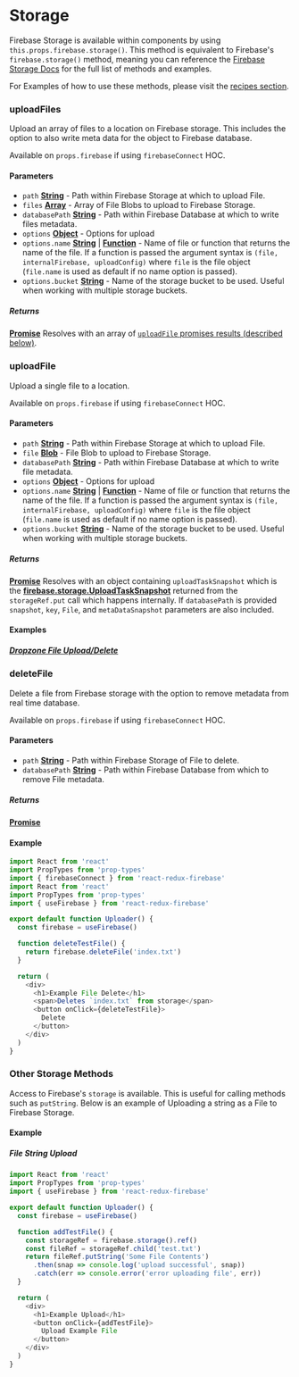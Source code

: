 # Storage

Firebase Storage is available within components by using `this.props.firebase.storage()`. This method is equivalent to Firebase's `firebase.storage()` method, meaning you can reference the [Firebase Storage Docs](https://firebase.google.com/docs/storage/web/upload-files) for the full list of methods and examples.

For Examples of how to use these methods, please visit the [recipes section](/docs/recipes).

### uploadFiles

Upload an array of files to a location on Firebase storage. This includes the option to also write meta data for the object to Firebase database.

Available on `props.firebase` if using `firebaseConnect` HOC.

#### Parameters
-   `path` [**String**][string-url] - Path within Firebase Storage at which to upload File.
-   `files` [**Array**][array-url] - Array of File Blobs to upload to Firebase Storage.
-   `databasePath` [**String**][string-url] - Path within Firebase Database at which to write files metadata.
-   `options` [**Object**][object-url] - Options for upload
-   `options.name` [**String**][string-url] | [**Function**][function-url] - Name of file or function that returns the name of the file. If a function is passed the argument syntax is `(file, internalFirebase, uploadConfig)` where `file` is the file object (`file.name` is used as default if no name option is passed).
-   `options.bucket` [**String**][string-url] - Name of the storage bucket to be used. Useful when working with multiple storage buckets.

##### Returns
[**Promise**][promise-url] Resolves with an array of [`uploadFile` promises results (described below)](#uploadFile).

### uploadFile

Upload a single file to a location.

Available on `props.firebase` if using `firebaseConnect` HOC.

#### Parameters
-   `path` [**String**][string-url] - Path within Firebase Storage at which to upload File.
-   `file` [**Blob**][blob-url] - File Blob to upload to Firebase Storage.
-   `databasePath` [**String**][string-url] - Path within Firebase Database at which to write file metadata.
-   `options` [**Object**][object-url] - Options for upload
-   `options.name` [**String**][string-url] | [**Function**][function-url] - Name of file or function that returns the name of the file. If a function is passed the argument syntax is `(file, internalFirebase, uploadConfig)` where `file` is the file object (`file.name` is used as default if no name option is passed).
-   `options.bucket` [**String**][string-url] - Name of the storage bucket to be used. Useful when working with multiple storage buckets.

##### Returns
[**Promise**][promise-url] Resolves with an object containing `uploadTaskSnapshot` which is the [**firebase.storage.UploadTaskSnapshot**][upload-task-snapshot-url] returned from the `storageRef.put` call which happens internally. If `databasePath` is provided `snapshot`, `key`, `File`, and `metaDataSnapshot` parameters are also included.

#### Examples

##### [Dropzone File Upload/Delete](/docs/recipes/upload.html#file-dragdrop-upload-with-delete)

### deleteFile

Delete a file from Firebase storage with the option to remove metadata from real time database.

Available on `props.firebase` if using `firebaseConnect` HOC.

#### Parameters
-   `path` [**String**][string-url] - Path within Firebase Storage of File to delete.
-   `databasePath` [**String**][string-url] - Path within Firebase Database from which to remove File metadata.

##### Returns
[**Promise**][promise-url]

#### Example

```javascript
import React from 'react'
import PropTypes from 'prop-types'
import { firebaseConnect } from 'react-redux-firebase'
import React from 'react'
import PropTypes from 'prop-types'
import { useFirebase } from 'react-redux-firebase'

export default function Uploader() {
  const firebase = useFirebase()

  function deleteTestFile() {
    return firebase.deleteFile('index.txt')
  }

  return (
    <div>
      <h1>Example File Delete</h1>
      <span>Deletes `index.txt` from storage</span>
      <button onClick={deleteTestFile}>
        Delete
      </button>
    </div>
  )
}
```

### Other Storage Methods

Access to Firebase's `storage` is available. This is useful for calling methods such as `putString`. Below is an example of Uploading a string as a File to Firebase Storage.

#### Example

##### File String Upload

```javascript
import React from 'react'
import PropTypes from 'prop-types'
import { useFirebase } from 'react-redux-firebase'

export default function Uploader() {
  const firebase = useFirebase()

  function addTestFile() {
    const storageRef = firebase.storage().ref()
    const fileRef = storageRef.child('test.txt')
    return fileRef.putString('Some File Contents')
      .then(snap => console.log('upload successful', snap))
      .catch(err => console.error('error uploading file', err))
  }

  return (
    <div>
      <h1>Example Upload</h1>
      <button onClick={addTestFile}>
        Upload Example File
      </button>
    </div>
  )
}
```

[promise-url]: https://developer.mozilla.org/en-US/docs/Web/JavaScript/Reference/Global_Objects/Promise
[string-url]: https://developer.mozilla.org/en-US/docs/Web/JavaScript/Reference/Global_Objects/String
[array-url]: https://developer.mozilla.org/en-US/docs/Web/JavaScript/Reference/Global_Objects/Array
[object-url]: https://developer.mozilla.org/en-US/docs/Web/JavaScript/Reference/Global_Objects/Object
[function-url]: https://developer.mozilla.org/en-US/docs/Web/JavaScript/Reference/Global_Objects/Function
[blob-url]: https://developer.mozilla.org/en-US/docs/Web/JavaScript/Reference/Global_Objects/Blob
[upload-task-snapshot-url]:https://firebase.google.com/docs/reference/js/firebase.storage.UploadTaskSnapshot
